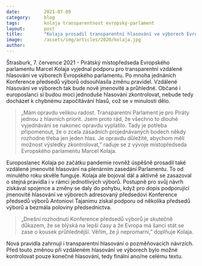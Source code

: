 ```yaml
---
date:         2021-07-09
category:     blog
tags:         kolaja transparentnost evropský-parlament
layout:       post
title:        "Kolaja prosadil transparentní hlasování ve výborech Evropského parlamentu"
image:        /assets/img/articles/2020/kolaja.jpg
author:       
---
```



Štrasburk, 7. července 2021 - Pirátský místopředseda Evropského parlamentu Marcel Kolaja vyjednal podporu pro transparentní vzdálené hlasování ve výborech Evropského parlamentu. Po mnoha jednáních Konference předsedů výborů odsouhlasila změnu pravidel. Vzdálené hlasování ve výborech tak bude nově jmenovité a průhledné. Občané i europoslanci si budou moci jednoduše hlasování zkontrolovat, nebude tedy docházet k chybnému započítávání hlasů, což se v minulosti dělo.

> „Mám opravdu velikou radost. Transparentní Parlament je pro Piráty jednou z hlavních priorit. Jsem proto rád, že všechno to dlouhé vyjednávání se nakonec opravdu vyplatilo. Tady je potřeba připomenout, že o zcela zásadních projednávaných bodech někdy rozhodne třeba jen jeden hlas. Je opravdu důležité, abychom měli možnost výsledky zkontrolovat,” raduje se z vývoje místopředseda Evropského parlamentu Marcel Kolaja.


Europoslanec Kolaja po začátku pandemie rovněž úspěšně prosadil také vzdálené jmenovité hlasování na plenárním zasedání Parlamentu. To od minulého roku skvěle funguje. Kolaja ale bojoval dál a aktivně se zasazoval o stejná pravidla i v rámci jednotlivých výborů. Postupně pro svůj návrh získával spojence a změny se daly do pohybu, když pro dopis podporující jmenovité hlasování ve výborech adresovaný předsedovi Konference předsedů výborů Antoniovi Tajanimu získal podporu od několika předsedů výborů a bezmála poloviny předsednictva.


> „Dnešní rozhodnutí Konference předsedů výborů je skutečně důkazem, že se blýská na lepší časy a že Evropa má šanci stát se zase o kousek průhlednější. Věřím, že ji nepromarní,” doplňuje Kolaja.


Nová pravidla zahrnují i transparentní hlasování o pozměňovacích návrzích. Před touto změnou při vzdáleném hlasování ve výborech bylo možné kontrolovat pouze konečné hlasování, tedy finální ano/ne celému textu.


